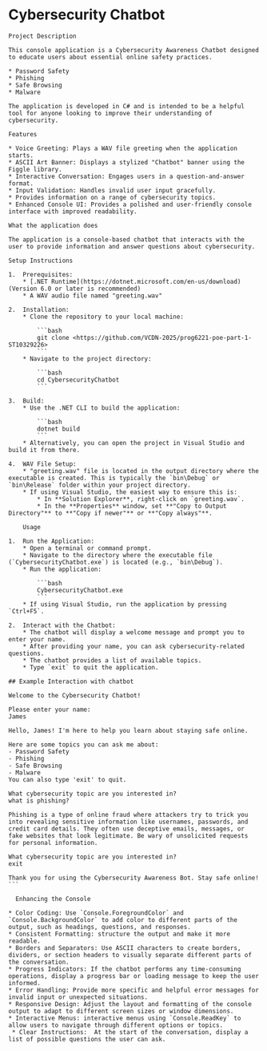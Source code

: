   # Cybersecurity Chatbot

    Project Description

    This console application is a Cybersecurity Awareness Chatbot designed to educate users about essential online safety practices.

    * Password Safety
    * Phishing
    * Safe Browsing
    * Malware

    The application is developed in C# and is intended to be a helpful tool for anyone looking to improve their understanding of cybersecurity.

    Features

    * Voice Greeting: Plays a WAV file greeting when the application starts.
    * ASCII Art Banner: Displays a stylized "Chatbot" banner using the Figgle library.
    * Interactive Conversation: Engages users in a question-and-answer format.
    * Input Validation: Handles invalid user input gracefully.
    * Provides information on a range of cybersecurity topics.
    * Enhanced Console UI: Provides a polished and user-friendly console interface with improved readability.

    What the application does

    The application is a console-based chatbot that interacts with the user to provide information and answer questions about cybersecurity.

    Setup Instructions

    1.  Prerequisites:
        * [.NET Runtime](https://dotnet.microsoft.com/en-us/download) (Version 6.0 or later is recommended)
        * A WAV audio file named "greeting.wav"

    2.  Installation:
        * Clone the repository to your local machine:

            ```bash
            git clone <https://github.com/VCDN-2025/prog6221-poe-part-1-ST10329226>
            ```
        * Navigate to the project directory:

            ```bash
            cd CybersecurityChatbot
            ```

    3.  Build:
        * Use the .NET CLI to build the application:

            ```bash
            dotnet build
            ```
        * Alternatively, you can open the project in Visual Studio and build it from there.

    4.  WAV File Setup:
        * "greeting.wav" file is located in the output directory where the executable is created. This is typically the `bin\Debug` or `bin\Release` folder within your project directory.
        * If using Visual Studio, the easiest way to ensure this is:
            * In **Solution Explorer**, right-click on `greeting.wav`.
            * In the **Properties** window, set **"Copy to Output Directory"** to **"Copy if newer"** or **"Copy always"**.

        Usage

    1.  Run the Application:
        * Open a terminal or command prompt.
        * Navigate to the directory where the executable file (`CybersecurityChatbot.exe`) is located (e.g., `bin\Debug`).
        * Run the application:

            ```bash
            CybersecurityChatbot.exe
            ```
        * If using Visual Studio, run the application by pressing `Ctrl+F5`.

    2.  Interact with the Chatbot:
        * The chatbot will display a welcome message and prompt you to enter your name.
        * After providing your name, you can ask cybersecurity-related questions.
        * The chatbot provides a list of available topics.
        * Type `exit` to quit the application.

    ## Example Interaction with chatbot
    
    Welcome to the Cybersecurity Chatbot!

    Please enter your name:
    James

    Hello, James! I'm here to help you learn about staying safe online.

    Here are some topics you can ask me about:
    - Password Safety
    - Phishing
    - Safe Browsing
    - Malware
    You can also type 'exit' to quit.

    What cybersecurity topic are you interested in?
    what is phishing?

    Phishing is a type of online fraud where attackers try to trick you into revealing sensitive information like usernames, passwords, and credit card details. They often use deceptive emails, messages, or fake websites that look legitimate. Be wary of unsolicited requests for personal information.

    What cybersecurity topic are you interested in?
    exit

    Thank you for using the Cybersecurity Awareness Bot. Stay safe online!
    ```

      Enhancing the Console

    * Color Coding: Use `Console.ForegroundColor` and `Console.BackgroundColor` to add color to different parts of the output, such as headings, questions, and responses. 
    * Consistent Formatting: structure the output and make it more readable.
    * Borders and Separators: Use ASCII characters to create borders, dividers, or section headers to visually separate different parts of the conversation.
    * Progress Indicators: If the chatbot performs any time-consuming operations, display a progress bar or loading message to keep the user informed.
    * Error Handling: Provide more specific and helpful error messages for invalid input or unexpected situations.
    * Responsive Design: Adjust the layout and formatting of the console output to adapt to different screen sizes or window dimensions.
    * Interactive Menus: interactive menus using `Console.ReadKey` to allow users to navigate through different options or topics.
     * Clear Instructions:  At the start of the conversation, display a list of possible questions the user can ask.

